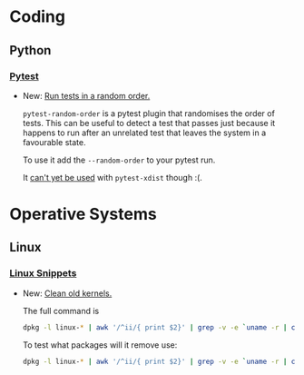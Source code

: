 # Coding

## Python

### [Pytest](pytest.md)

* New: [Run tests in a random order.](pytest.md#run-tests-in-a-random-order)

    `pytest-random-order` is a pytest plugin that randomises the order of tests.
    This can be useful to detect a test that passes just because it happens to run
    after an unrelated test that leaves the system in a favourable state.
    
    To use it add the `--random-order` to your pytest run.
    
    It [can't yet be used](https://github.com/jbasko/pytest-random-order/issues/46)
    with `pytest-xdist` though :(.

# Operative Systems

## Linux

### [Linux Snippets](linux_snippets.md)

* New: [Clean old kernels.](linux_snippets.md#clean-old-kernels)

    The full command is
    
    ```bash
    dpkg -l linux-* | awk '/^ii/{ print $2}' | grep -v -e `uname -r | cut -f1,2 -d"-"` | grep -e [0-9] | grep -E "(image|headers)" | xargs sudo apt-get -y purge
    ```
    
    To test what packages will it remove use:
    
    ```bash
    dpkg -l linux-* | awk '/^ii/{ print $2}' | grep -v -e `uname -r | cut -f1,2 -d"-"` | grep -e [0-9] | grep -E "(image|headers)" | xargs sudo apt-get --dry-run remove
    ```
    
